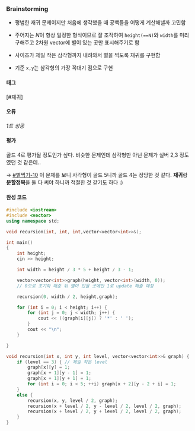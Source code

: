 ### Brainstorming
- 평범한 재귀 문제이지만 처음에 생각했을 때 공백들을 어떻게 계산해낼까 고민함
- 주어지는 $N$이 항상 일정한 형식이므로 잘 조작하여 `height(==N)`와
  `width`를 미리 구해주고 2차원 vector에 별이 있는 곳만 표시해주기로 함

- 사이즈가 제일 작은 삼각형까지 내려와서 별을 찍도록 재귀를 구현함
- 기준 `x,y`는 삼각형의 가장 꼭대기 점으로 구현


#### 태그
[#재귀]

#### 오류
*1트 성공*

#### 평가
골드 4로 평가될 정도인가 싶다.
비슷한 문제인데 삼각형만 아닌 문제가 실버 2,3 정도였던 것 같은데..

&rarr; [#별찍기-10](#https://www.acmicpc.net/problem/2447)
이 문제를 보니 사각형이 골드 5니까 골드 4는 정당한 것 같다.
**재귀**랑 **분할정복**을 둘 다 써야 하니까 적절한 것 같기도 하다 :)


#### 완성 코드
```cpp
#include <iostream>
#include <vector>
using namespace std;

void recursion(int, int, int,vector<vector<int>>&);

int main()
{
    int height;
    cin >> height;

    int width = height / 3 * 5 + height / 3 - 1;

    vector<vector<int>>graph(height, vector<int>(width, 0));
    // 0으로 초기화 해준 뒤 별이 있을 곳에만 1로 update 해줄 예정

    recursion(0, width / 2, height,graph);

    for (int i = 0; i < height; i++) {
        for (int j = 0; j < width; j++) {
            cout << ((graph[i][j]) ? '*' : ' ');
        }
        cout << "\n";
    }

}

void recursion(int x, int y, int level, vector<vector<int>>& graph) {
    if (level == 3) { // 제일 작은 level
        graph[x][y] = 1;
        graph[x + 1][y - 1] = 1;
        graph[x + 1][y + 1] = 1;
        for (int i = 0; i < 5; ++i) graph[x + 2][y - 2 + i] = 1;
    }
    else {
        recursion(x, y, level / 2, graph);
        recursion(x + level / 2, y - level / 2, level / 2, graph);
        recursion(x + level / 2, y + level / 2, level / 2, graph);
    }
}
